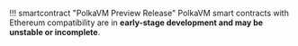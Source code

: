 !!! smartcontract "PolkaVM Preview Release"
    PolkaVM smart contracts with Ethereum compatibility are in **early-stage development and may be unstable or incomplete**.